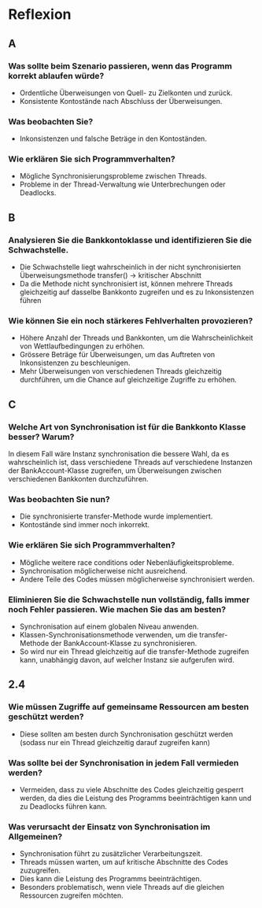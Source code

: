 # Reflexion

## A
### Was sollte beim Szenario passieren, wenn das Programm korrekt ablaufen würde?
- Ordentliche Überweisungen von Quell- zu Zielkonten und zurück.
- Konsistente Kontostände nach Abschluss der Überweisungen.

### Was beobachten Sie?
- Inkonsistenzen und falsche Beträge in den Kontoständen.

### Wie erklären Sie sich Programmverhalten?
- Mögliche Synchronisierungsprobleme zwischen Threads.
- Probleme in der Thread-Verwaltung wie Unterbrechungen oder Deadlocks.

## B
### Analysieren Sie die Bankkontoklasse und identifizieren Sie die Schwachstelle.
- Die Schwachstelle liegt wahrscheinlich in der nicht synchronisierten Überweisungsmethode transfer() -> kritischer Abschnitt
- Da die Methode nicht synchronisiert ist, können mehrere Threads gleichzeitig auf dasselbe Bankkonto zugreifen und es zu Inkonsistenzen führen

### Wie können Sie ein noch stärkeres Fehlverhalten provozieren?
- Höhere Anzahl der Threads und Bankkonten, um die Wahrscheinlichkeit von Wettlaufbedingungen zu erhöhen. 
- Grössere Beträge für Überweisungen, um das Auftreten von Inkonsistenzen zu beschleunigen. 
- Mehr Überweisungen von verschiedenen Threads gleichzeitig durchführen, um die Chance auf gleichzeitige Zugriffe zu erhöhen.

## C
### Welche Art von Synchronisation ist für die Bankkonto Klasse besser? Warum?
In diesem Fall wäre Instanz synchronisation die bessere Wahl, da es wahrscheinlich ist, dass verschiedene Threads auf verschiedene Instanzen der BankAccount-Klasse zugreifen, um Überweisungen zwischen verschiedenen Bankkonten durchzuführen.

### Was beobachten Sie nun?
- Die synchronisierte transfer-Methode wurde implementiert.
- Kontostände sind immer noch inkorrekt.

### Wie erklären Sie sich Programmverhalten?
- Mögliche weitere race conditions oder Nebenläufigkeitsprobleme.
- Synchronisation möglicherweise nicht ausreichend.
- Andere Teile des Codes müssen möglicherweise synchronisiert werden.

### Eliminieren Sie die Schwachstelle nun vollständig, falls immer noch Fehler passieren. Wie machen Sie das am besten?
- Synchronisation auf einem globalen Niveau anwenden.
- Klassen-Synchronisationsmethode verwenden, um die transfer-Methode der BankAccount-Klasse zu synchronisieren. 
- So wird nur ein Thread gleichzeitig auf die transfer-Methode zugreifen kann, unabhängig davon, auf welcher Instanz sie aufgerufen wird.

## 2.4
### Wie müssen Zugriffe auf gemeinsame Ressourcen am besten geschützt werden?
- Diese sollten am besten durch Synchronisation geschützt werden (sodass nur ein Thread gleichzeitig darauf zugreifen kann)

### Was sollte bei der Synchronisation in jedem Fall vermieden werden?
- Vermeiden, dass zu viele Abschnitte des Codes gleichzeitig gesperrt werden, da dies die Leistung des Programms beeinträchtigen kann und zu Deadlocks führen kann.

### Was verursacht der Einsatz von Synchronisation im Allgemeinen?
- Synchronisation führt zu zusätzlicher Verarbeitungszeit.
- Threads müssen warten, um auf kritische Abschnitte des Codes zuzugreifen.
- Dies kann die Leistung des Programms beeinträchtigen.
- Besonders problematisch, wenn viele Threads auf die gleichen Ressourcen zugreifen möchten.